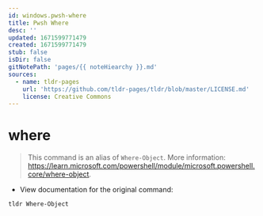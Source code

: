 ```yaml
---
id: windows.pwsh-where
title: Pwsh Where
desc: ''
updated: 1671599771479
created: 1671599771479
stub: false
isDir: false
gitNotePath: 'pages/{{ noteHiearchy }}.md'
sources:
  - name: tldr-pages
    url: 'https://github.com/tldr-pages/tldr/blob/master/LICENSE.md'
    license: Creative Commons
---
```

# where

> This command is an alias of `Where-Object`.
> More information: <https://learn.microsoft.com/powershell/module/microsoft.powershell.core/where-object>.

- View documentation for the original command:

`tldr Where-Object`

